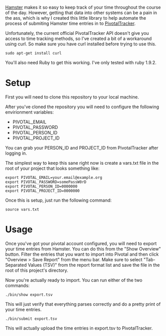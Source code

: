 [Hamster](http://projecthamster.wordpress.com/) makes it so easy to keep track of your time throughout the course of the day.
However, getting that data into other systems can be a pain in the ass, which is why I created this little library to help automate
the process of submiting Hamster time entries in to [PivotalTracker](https://www.pivotaltracker.com/).

Unfortunately, the current official PivotalTracker API doesn't give you access to time tracking methods, so I've created a bit of a workaround
using curl.  So make sure you have curl installed before trying to use this.

    sudo apt-get install curl

You'll also need Ruby to get this working.  I've only tested with ruby 1.9.2.

Setup
=====

First you will need to clone this repository to your local machine.

After you've cloned the repository you will need to configure the following envirionment variables:

* PIVOTAL_EMAIL
* PIVOTAL_PASSWORD
* PIVOTAL_PERSON_ID
* PIVOTAL_PROJECT_ID

You can grab your PERSON_ID and PROJECT_ID from PivotalTracker after logging in.

The simplest way to keep this sane right now is create a vars.txt file in the root of your project 
that looks something like:

    export PIVOTAL_EMAIL=your.email@example.org
    export PIVOTAL_PASSWORD=somePassW0rD
    export PIVOTAL_PERSON_ID=0000000
    export PIVOTAL_PROJECT_ID=0000000

Once this is setup, just run the following command:

    source vars.txt

Usage
=====

Once you've got your pivotal account configured, you will need to export your time entries from Hamster.
You can do this from the "Show Overview" button.  Filter the entries that you want to import into Pivotal and
then click "Overview > Save Report" from the menu bar.  Make sure to select "Tab-Separated Values (TSV)" from
the report format list and save the file in the root of this project's directory.

Now you're actually ready to import.  You can run either of the two commands:

    ./bin/show export.tsv

This will just verify that everything parses correctly and do a pretty print of your time entries.

    ./bin/submit export.tsv

This will actually upload the time entries in export.tsv to PivotalTracker.
